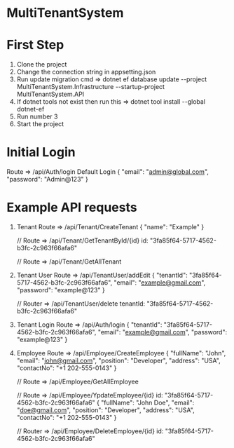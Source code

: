 # MultiTenantSystem

# First Step 
1. Clone the project
2. Change the connection string in appsetting.json
3. Run update migration cmd => dotnet ef database update --project MultiTenantSystem.Infrastructure --startup-project MultiTenantSystem.API
4. If dotnet tools not exist then run this => dotnet tool install --global dotnet-ef
5. Run number 3
6. Start the project


# Initial Login
Route => /api/Auth/login 
Default Login
{
  "email": "admin@global.com",
  "password": "Admin@123"
}

# Example API requests 
1. Tenant
    Route => /api/Tenant/CreateTenant
    {
        "name": "Example"
    }

    //
    Route => /api/Tenant/GetTenantById/{id}
    id: "3fa85f64-5717-4562-b3fc-2c963f66afa6"

    //
    Route => /api/Tenant/GetAllTenant

2. Tenant User
    Route => /api/TenantUser/addEdit
    {
        "tenantId": "3fa85f64-5717-4562-b3fc-2c963f66afa6",
        "email": "example@gmail.com",
        "password": "example@123"
    }

    //
    Router => /api/TenantUser/delete
    tenantId: "3fa85f64-5717-4562-b3fc-2c963f66afa6"

3. Tenant Login
    Route => /api/Auth/login
    {
        "tenantId": "3fa85f64-5717-4562-b3fc-2c963f66afa6",
        "email": "example@gmail.com",
        "password": "example@123"
    }

4. Employee
    Route => /api/Employee/CreateEmployee
    {
        "fullName": "John",
        "email": "john@gmail.com",
        "position": "Developer",
        "address": "USA",
        "contactNo": "+1 202-555-0143"
    }

    //
    Route => /api/Employee/GetAllEmployee

    //
    Route => /api/Employee/YpdateEmployee/{id}
    id: "3fa85f64-5717-4562-b3fc-2c963f66afa6"
    {
        "fullName": "John Doe",
        "email": "doe@gmail.com",
        "position": "Developer",
        "address": "USA",
        "contactNo": "+1 202-555-0143"
    }

    //
    Router => /api/Employee/DeleteEmployee/{id}
    id: "3fa85f64-5717-4562-b3fc-2c963f66afa6"